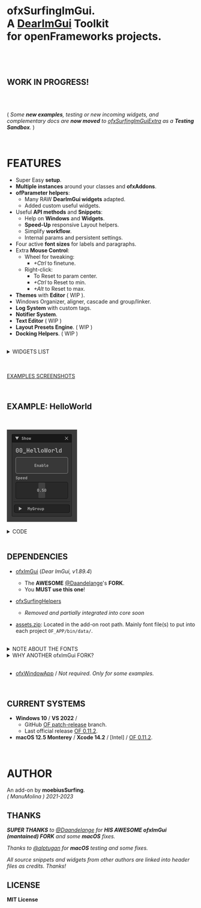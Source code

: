 <br>

<h1>

ofxSurfingImGui.  
A [DearImGui](https://github.com/ocornut/imgui) **Toolkit**  
for **openFrameworks** projects.  

</h1>

<br>
<br>

## WORK IN PROGRESS!

<br>
<br>

( _Some **new examples**, testing or new incoming widgets, and complementary docs are **now moved** to [ofxSurfingImGuiExtra](https://github.com/moebiussurfing/ofxSurfingImGuiExtra) as a **Testing Sandbox**._ )  

<br>

# FEATURES

- Super Easy **setup**.
- **Multiple instances** around your classes and **ofxAddons**.
- **ofParameter helpers**:
  - Many RAW **DearImGui widgets** adapted.
  - Added custom useful widgets.
- Useful **API methods** and **Snippets**: 
  - Help on **Windows** and **Widgets**.
  - **Speed-Up** responsive Layout helpers.
  - Simplify **workflow**.
  - Internal params and persistent settings.
- Four active **font sizes** for labels and paragraphs.
- Extra **Mouse Control**: 
  - Wheel for tweaking:
    -  _+Ctrl_ to finetune.
  - Right-click:
    - To Reset to param center.
    - _+Ctrl_ to Reset to min.
    - _+Alt_ to Reset to max.
- **Themes** with **Editor** ( WIP ).
- Windows Organizer, aligner, cascade and group/linker.
- **Log System** with custom tags.
- **Notifier System**.
- **Text Editor** ( WIP )
- **Layout Presets Engine**. ( WIP )
- **Docking Helpers**. ( WIP )

<br>

<details>
  <summary>WIDGETS LIST</summary>
  <p>
    
- Big Toggles and Buttons.
- Vertical and Horizontal Sliders.
- Range Sliders.
- Styled Knobs.
- Tree and indented folders.
- Floating tooltips, labels and values.
- Dropdown / Combo index selector and names.
- Matrix buttons to an index selector.
- Bundled widgets like arrows linked to int params for browsing.
- DearWidgets.
- Gradient Color Designer.
- Progress bars and waiting spinners.
- Files Browser.
- Curve Editors.
- Log and Notifier System.
- Text Editor, for live coding or text content.
- Profile Plotters.
- ...
  
  </p>
  </details>

<br>
<br>

[EXAMPLES SCREENSHOTS](/Examples/README.md)  
 
<br>
  
## EXAMPLE: HelloWorld

<br>

![](/Examples/00_HelloWorld/Capture.PNG)  

<details>
  <summary>CODE</summary>

### ofApp.h

```.cpp
#include "ofxSurfingImGui.h"

ofxSurfingGui ui;
ofParameter<bool> bGui{ "Show", true };

ofParameter<bool> bEnable{ "Enable", true };
ofParameter<float> speed{ "Speed", .5f, 0.f, 1.f };
ofParameterGroup params{ "MyGroup", bEnable, speed };
```

### ofApp.cpp

```.cpp
void ofApp::draw() 
{
    ui.Begin();
    {
        /* Put windows here */

        if (ui.BeginWindow(bGui))
        {
            /* Put widgets here */

            ui.AddLabelBig("HELLO WORLD");
            ui.AddSpacing();
            ui.Add(bEnable, OFX_IM_TOGGLE_BIG_BORDER_BLINK);
            ui.Add(speed, OFX_IM_HSLIDER);
            ui.AddSpacingSeparated();
            ui.AddGroup(params, SurfingGuiGroupStyle_Collapsed);

            ui.EndWindow();
        }
    }
    ui.End();
}
```

</details>

<br>

## DEPENDENCIES

* [ofxImGui](https://github.com/Daandelange/ofxImGui/tree/develop) (_Dear ImGui, v1.89.4_)  
  - The **AWESOME** [@Daandelange](https://github.com/Daandelange)'s **FORK**.
  - You **MUST use this one**! 
  
* [ofxSurfingHelpers](https://github.com/moebiussurfing/ofxSurfingHelpers)  
  - _Removed and partially integrated into core soon_

* [assets.zip](assets.zip): Located in the add-on root path. Mainly font file(s) to put into each project `OF_APP/bin/data/`.  

<br>

<details>
  <summary>NOTE ABOUT THE FONTS</summary>

The single font file for the currently used theme is **JetBrainsMono-Bold.ttf**. If that font is not located, then it will search for a legacy font called **telegrama_render.otf**. If none of that fonts are located, it will work too, but using the default bundled font from **ImGui**. (So `/data` can also be completely empty too.) 

</details>

<details>
  <summary>WHY ANOTHER ofxImGui FORK?</summary>
  <p>

- What's new on the [@Daandelange FORK](https://github.com/Daandelange/ofxImGui/tree/develop) vs the [legacy](https://github.com/jvcleave/ofxImGui) **ofxImGui** from [@jvcleave](https://github.com/jvcleave)? 
  
  - Multi context / instances: 
    
    - Several windows from different add-ons without colliding.  
  
  - Easy to update to future **NEW ImGui** releases.  
    Currently this fork is linked to the [develop branch](https://github.com/jvcleave/ofxImGui/tree/develop) on the original **ofxImGui** from **@jvcleave**.  
    And will be probably merged into the master branch.  
    
    </p>
    </details>

<br>

* [ofxWindowApp](https://github.com/moebiussurfing/ofxWindowApp) / _Not required. Only for some examples._

<br>

## CURRENT SYSTEMS

- **Windows 10** / **VS 2022** / 
    * GitHub [OF patch-release](https://github.com/openframeworks/openFrameworks/tree/patch-release) branch.
    * Last official release [OF 0.11.2](https://openframeworks.cc/download/).
- **macOS 12.5 Monterey** / **Xcode 14.2** / [Intel] / [OF 0.11.2](https://openframeworks.cc/download/). 
   

<br>

# AUTHOR

An add-on by **moebiusSurfing**.  
*( ManuMolina ) 2021-2023*  

## THANKS

_**SUPER THANKS** to [@Daandelange](https://github.com/Daandelange) for **HIS AWESOME ofxImGui (mantained) FORK** and some **macOS** fixes._  

_Thanks to [@alptugan](https://github.com/alptugan) for **macOS** testing and some fixes._  

_All source snippets and widgets from other authors are linked into header files as credits. Thanks!_  

## LICENSE

**MIT License**
